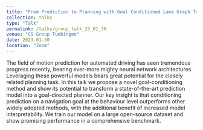 ```yaml
---
title: "From Prediction to Planning with Goal Conditioned Lane Graph Traversals"
collection: talks
type: "Talk"
permalink: /talks/group_talk_23_01_30
venue: "CS Group Tuebingen"
date: 2023-01-30
location: "Zoom"
---
```

The field of motion prediction for automated driving has seen tremendous progress recently, bearing ever-more mighty neural network architectures. Leveraging these powerful models bears great potential for the closely related planning task. In this talk we propose a novel goal-conditioning method and show its potential to transform a state-of-the-art prediction model into a goal-directed planner. Our key insight is that conditioning prediction on a navigation goal at the behaviour level outperforms other widely adopted methods, with the additional benefit of increased model interpretability. We train our model on a large open-source dataset and show promising performance in a comprehensive benchmark.